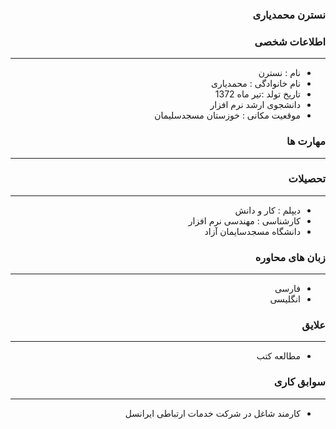 <style type="text/css">
body{
 direction:rtl;
}
</style>
### نسترن محمدیاری
### اطلاعات شخصی

---
+ نام : نسترن
+ نام خانوادگی : محمدیاری
+ تاریخ تولد :تیر ماه 1372
+ دانشجوی ارشد نرم افزار 
+ موقعیت مکانی : خوزستان مسجدسلیمان


### مهارت ها

---


### تحصیلات

---
+ دیپلم : کار و دانش 
+ کارشناسی : مهندسی نرم افزار  
+ دانشگاه مسجدسایمان آزاد 

### زبان های محاوره

---
+ فارسی
+ انگلیسی

### علایق

---
+ مطالعه کتب 

### سوابق کاری

---
+ کارمند شاغل در شرکت خدمات ارتباطی ایرانسل 



